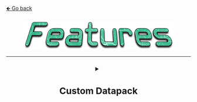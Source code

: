 <a href="../../">🡸 Go back</a>

<h4 id="main" align="center">
    <img src="images/Features.png" alt="main" align="center">
</h4>

___

<strong>
<h3 align="center">
<details>
    <summary><h2>Custom Datapack</h2></summary>
    <ul>
        <li>
            Custom Dimensions
        </li>
        <li>
            Custom Join Effect
        </li>
        <li>
            Custom Effects
        </li>
    </ul>
</details>
</h3>
<strong>